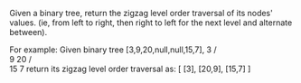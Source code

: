 Given a binary tree, return the zigzag level order traversal of its nodes' values. (ie, from left to right, then right to left for the next level and alternate between).

For example:
Given binary tree [3,9,20,null,null,15,7],
3
/ \
 9 20
/ \
 15 7
return its zigzag level order traversal as:
[
[3],
[20,9],
[15,7]
]
